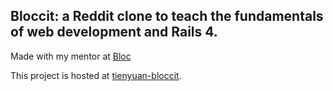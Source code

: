## Bloccit: a Reddit clone to teach the fundamentals of web development and Rails 4.

Made with my mentor at [Bloc](http://bloc.io)

This project is hosted at [tienyuan-bloccit](http://tienyuan-bloccit.herokuapp.com/).